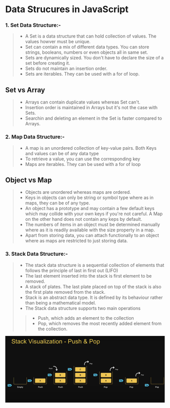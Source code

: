 # Data Strucures in JavaScript 

### 1.  Set Data Structure:- 

> - A Set is a data structure that can hold collection of values. The values howver must be unique.
> - Set can contain a mix of different data types. You can store strings, booleans, numbers or even objects all in same set.
> - Sets are dynamically sized. You don't have to declare the size of a set before creating it.
> - Sets do not maintain an insertion order.
> - Sets are iterables. They can be used with a for of loop.

##   Set vs Array

> - Arrays can contain duplicate values whereas Set can't.
> - Insertion order is maintained in Arrays but it's not the case with Sets.
> - Searchin and deleting an element in the Set is faster compared to Arrays.

### 2.  Map Data Structure:-

> - A map is an unordered collection of key-value pairs. Both Keys and values can be of any data type
> - To retrieve a value, you can use the corresponding key
> - Maps are iterables. They can be used with a for of loop

##   Object vs Map
> - Objects are unordered whereas maps are ordered.
> - Keys in objects can only be string or symbol type where as in maps, they can be of any type.
> - An object has a prototype and may contain a few default keys which may collide with your own keys if you're not careful. A Map on the other hand does not contain any keps by default.
> - The numbers of items in an object must be determined manually where as it is readily available with the size property in a map.
> - Apart from storing data, you can attach functionally to an object where as maps are restricted to just storing data.

### 3.  Stack Data Structure:-

> - The stack data structure is a sequential collection of elements that follows the principle of last in first out (LIFO)
> - The last element inserted into the stack is first element to be removed.
> - A stack of plates. The last plate placed on top of the stack is also the first plate removed from the stack.
> - Stack is an abstract data type. It is defined by its behaviour rather than being a mathematical model.
> - The Stack data structure supports two main operations
>> - Push, which adds an element to the collection
>> - Pop, which removes the most recently added element from the collection.

![Stack visualization](<Images/Screenshot 2025-07-03 113416.png>)